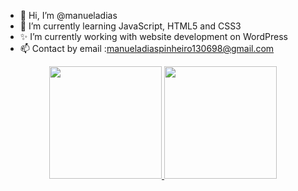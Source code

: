 - 👋 Hi, I’m @manueladias
- 🌱 I’m currently learning JavaScript, HTML5 and CSS3
- ✨ I’m currently working with website development on WordPress
- 📫 Contact by email :manueladiaspinheiro130698@gmail.com

<div align="center">
  <a href="https://github.com/manueladias">
  <img height="180em" src="https://github-readme-stats.vercel.app/api?username=manueladias&show_icons=true&theme=dracula&include_all_commits=true&count_private=true"/>
  <img height="180em" src="https://github-readme-stats.vercel.app/api/top-langs/?username=manueladias&layout=compact&langs_count=7&theme=dracula"/>
</div>

<!---
manueladias/manueladias is a ✨ special ✨ repository because its `README.md` (this file) appears on your GitHub profile.
You can click the Preview link to take a look at your changes.
--->
